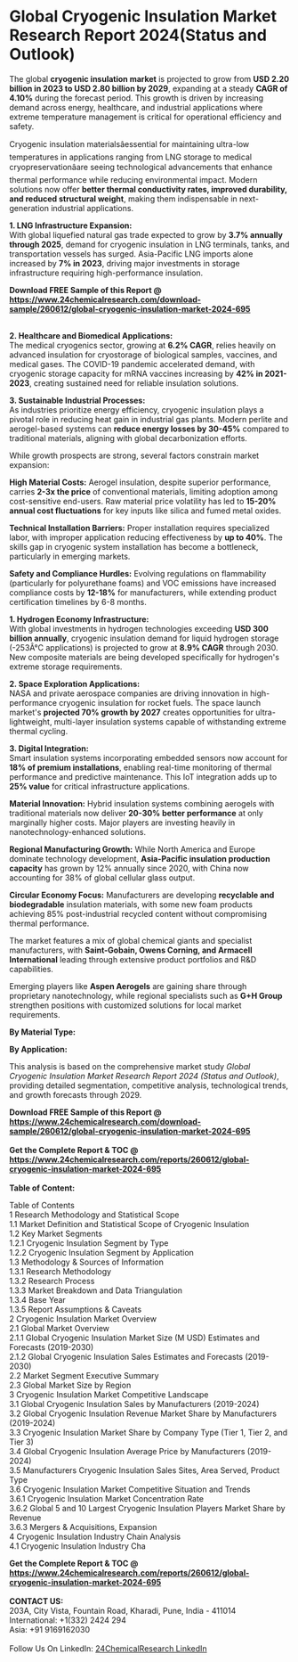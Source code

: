 <h1>Global Cryogenic Insulation Market Research Report 2024(Status and Outlook)</h1><p>The global <strong>cryogenic insulation market</strong> is projected to grow from <strong>USD 2.20 billion in 2023 to USD 2.80 billion by 2029</strong>, expanding at a steady <strong>CAGR of 4.10%</strong> during the forecast period. This growth is driven by increasing demand across energy, healthcare, and industrial applications where extreme temperature management is critical for operational efficiency and safety.</p><p>Cryogenic insulation materialsâessential for maintaining ultra-low temperatures in applications ranging from LNG storage to medical cryopreservationâare seeing technological advancements that enhance thermal performance while reducing environmental impact. Modern solutions now offer <strong>better thermal conductivity rates, improved durability, and reduced structural weight</strong>, making them indispensable in next-generation industrial applications.</p><p><strong>1. LNG Infrastructure Expansion:</strong><br>
With global liquefied natural gas trade expected to grow by <strong>3.7% annually through 2025</strong>, demand for cryogenic insulation in LNG terminals, tanks, and transportation vessels has surged. Asia-Pacific LNG imports alone increased by <strong>7% in 2023</strong>, driving major investments in storage infrastructure requiring high-performance insulation.</p><div><b>Download FREE Sample of this Report @ 
            <a href="https://www.24chemicalresearch.com/download-sample/260612/global-cryogenic-insulation-market-2024-695">
            https://www.24chemicalresearch.com/download-sample/260612/global-cryogenic-insulation-market-2024-695</a></b></div><br><p><strong>2. Healthcare and Biomedical Applications:</strong><br>
The medical cryogenics sector, growing at <strong>6.2% CAGR</strong>, relies heavily on advanced insulation for cryostorage of biological samples, vaccines, and medical gases. The COVID-19 pandemic accelerated demand, with cryogenic storage capacity for mRNA vaccines increasing by <strong>42% in 2021-2023</strong>, creating sustained need for reliable insulation solutions.</p><p><strong>3. Sustainable Industrial Processes:</strong><br>
As industries prioritize energy efficiency, cryogenic insulation plays a pivotal role in reducing heat gain in industrial gas plants. Modern perlite and aerogel-based systems can <strong>reduce energy losses by 30-45%</strong> compared to traditional materials, aligning with global decarbonization efforts.</p><p>While growth prospects are strong, several factors constrain market expansion:</p><p><strong>High Material Costs:</strong> Aerogel insulation, despite superior performance, carries <strong>2-3x the price</strong> of conventional materials, limiting adoption among cost-sensitive end-users. Raw material price volatility has led to <strong>15-20% annual cost fluctuations</strong> for key inputs like silica and fumed metal oxides.</p><p><strong>Technical Installation Barriers:</strong> Proper installation requires specialized labor, with improper application reducing effectiveness by <strong>up to 40%</strong>. The skills gap in cryogenic system installation has become a bottleneck, particularly in emerging markets.</p><p><strong>Safety and Compliance Hurdles:</strong> Evolving regulations on flammability (particularly for polyurethane foams) and VOC emissions have increased compliance costs by <strong>12-18%</strong> for manufacturers, while extending product certification timelines by 6-8 months.</p><p><strong>1. Hydrogen Economy Infrastructure:</strong><br>
With global investments in hydrogen technologies exceeding <strong>USD 300 billion annually</strong>, cryogenic insulation demand for liquid hydrogen storage (-253Â°C applications) is projected to grow at <strong>8.9% CAGR</strong> through 2030. New composite materials are being developed specifically for hydrogen's extreme storage requirements.</p><p><strong>2. Space Exploration Applications:</strong><br>
NASA and private aerospace companies are driving innovation in high-performance cryogenic insulation for rocket fuels. The space launch market's <strong>projected 70% growth by 2027</strong> creates opportunities for ultra-lightweight, multi-layer insulation systems capable of withstanding extreme thermal cycling.</p><p><strong>3. Digital Integration:</strong><br>
Smart insulation systems incorporating embedded sensors now account for <strong>18% of premium installations</strong>, enabling real-time monitoring of thermal performance and predictive maintenance. This IoT integration adds up to <strong>25% value</strong> for critical infrastructure applications.</p><p><strong>Material Innovation:</strong> Hybrid insulation systems combining aerogels with traditional materials now deliver <strong>20-30% better performance</strong> at only marginally higher costs. Major players are investing heavily in nanotechnology-enhanced solutions.</p><p><strong>Regional Manufacturing Growth:</strong> While North America and Europe dominate technology development, <strong>Asia-Pacific insulation production capacity</strong> has grown by 12% annually since 2020, with China now accounting for 38% of global cellular glass output.</p><p><strong>Circular Economy Focus:</strong> Manufacturers are developing <strong>recyclable and biodegradable</strong> insulation materials, with some new foam products achieving 85% post-industrial recycled content without compromising thermal performance.</p><p>The market features a mix of global chemical giants and specialist manufacturers, with <strong>Saint-Gobain, Owens Corning, and Armacell International</strong> leading through extensive product portfolios and R&amp;D capabilities.</p><p>Emerging players like <strong>Aspen Aerogels</strong> are gaining share through proprietary nanotechnology, while regional specialists such as <strong>G+H Group</strong> strengthen positions with customized solutions for local market requirements.</p><p><strong>By Material Type:</strong></p><p><strong>By Application:</strong></p><p>This analysis is based on the comprehensive market study <em>Global Cryogenic Insulation Market Research Report 2024 (Status and Outlook)</em>, providing detailed segmentation, competitive analysis, technological trends, and growth forecasts through 2029.</p><div><b>Download FREE Sample of this Report @ 
            <a href="https://www.24chemicalresearch.com/download-sample/260612/global-cryogenic-insulation-market-2024-695">
            https://www.24chemicalresearch.com/download-sample/260612/global-cryogenic-insulation-market-2024-695</a></b></div><br><div><b>Get the Complete Report & TOC @ 
            <a href="https://www.24chemicalresearch.com/reports/260612/global-cryogenic-insulation-market-2024-695">
            https://www.24chemicalresearch.com/reports/260612/global-cryogenic-insulation-market-2024-695</a></b></div><br>
            <b>Table of Content:</b><p>Table of Contents<br />
1 Research Methodology and Statistical Scope<br />
1.1 Market Definition and Statistical Scope of Cryogenic Insulation<br />
1.2 Key Market Segments<br />
1.2.1 Cryogenic Insulation Segment by Type<br />
1.2.2 Cryogenic Insulation Segment by Application<br />
1.3 Methodology & Sources of Information<br />
1.3.1 Research Methodology<br />
1.3.2 Research Process<br />
1.3.3 Market Breakdown and Data Triangulation<br />
1.3.4 Base Year<br />
1.3.5 Report Assumptions & Caveats<br />
2 Cryogenic Insulation Market Overview<br />
2.1 Global Market Overview<br />
2.1.1 Global Cryogenic Insulation Market Size (M USD) Estimates and Forecasts (2019-2030)<br />
2.1.2 Global Cryogenic Insulation Sales Estimates and Forecasts (2019-2030)<br />
2.2 Market Segment Executive Summary<br />
2.3 Global Market Size by Region<br />
3 Cryogenic Insulation Market Competitive Landscape<br />
3.1 Global Cryogenic Insulation Sales by Manufacturers (2019-2024)<br />
3.2 Global Cryogenic Insulation Revenue Market Share by Manufacturers (2019-2024)<br />
3.3 Cryogenic Insulation Market Share by Company Type (Tier 1, Tier 2, and Tier 3)<br />
3.4 Global Cryogenic Insulation Average Price by Manufacturers (2019-2024)<br />
3.5 Manufacturers Cryogenic Insulation Sales Sites, Area Served, Product Type<br />
3.6 Cryogenic Insulation Market Competitive Situation and Trends<br />
3.6.1 Cryogenic Insulation Market Concentration Rate<br />
3.6.2 Global 5 and 10 Largest Cryogenic Insulation Players Market Share by Revenue<br />
3.6.3 Mergers & Acquisitions, Expansion<br />
4 Cryogenic Insulation Industry Chain Analysis<br />
4.1 Cryogenic Insulation Industry Cha</p><div><b>Get the Complete Report & TOC @ 
            <a href="https://www.24chemicalresearch.com/reports/260612/global-cryogenic-insulation-market-2024-695">
            https://www.24chemicalresearch.com/reports/260612/global-cryogenic-insulation-market-2024-695</a></b></div><br><b>CONTACT US:</b><br>
            203A, City Vista, Fountain Road, Kharadi, Pune, India - 411014<br>
            International: +1(332) 2424 294<br>
            Asia: +91 9169162030 <br><br>
            Follow Us On LinkedIn: <a href="https://www.linkedin.com/company/24chemicalresearch/">24ChemicalResearch LinkedIn</a>